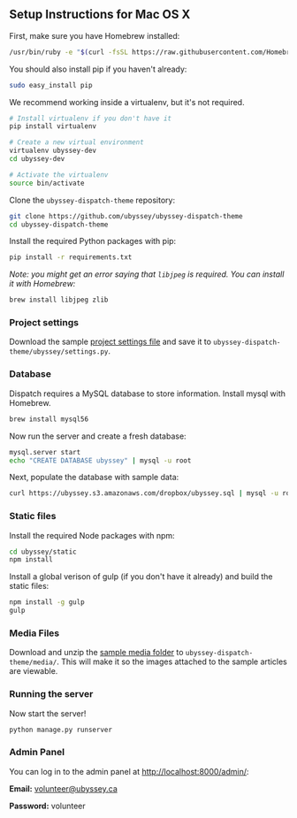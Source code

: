 ## Setup Instructions for Mac OS X

First, make sure you have Homebrew installed:

```bash
/usr/bin/ruby -e "$(curl -fsSL https://raw.githubusercontent.com/Homebrew/install/master/install)"
```

You should also install pip if you haven't already:
```bash
sudo easy_install pip
```

We recommend working inside a virtualenv, but it's not required.

```bash
# Install virtualenv if you don't have it
pip install virtualenv

# Create a new virtual environment
virtualenv ubyssey-dev
cd ubyssey-dev

# Activate the virtualenv
source bin/activate
```

Clone the `ubyssey-dispatch-theme` repository:

```bash
git clone https://github.com/ubyssey/ubyssey-dispatch-theme
cd ubyssey-dispatch-theme
```

Install the required Python packages with pip:

```bash
pip install -r requirements.txt
```

_Note: you might get an error saying that `libjpeg` is required. You can install it with Homebrew:_

```bash
brew install libjpeg zlib
```

### Project settings

Download the sample [project settings file](https://ubyssey.s3.amazonaws.com/dropbox/settings.py) and save it to `ubyssey-dispatch-theme/ubyssey/settings.py`.

### Database

Dispatch requires a MySQL database to store information. Install mysql with Homebrew. 

```bash
brew install mysql56
```

Now run the server and create a fresh database:

```bash
mysql.server start
echo "CREATE DATABASE ubyssey" | mysql -u root
```

Next, populate the database with sample data:

```bash
curl https://ubyssey.s3.amazonaws.com/dropbox/ubyssey.sql | mysql -u root ubyssey
```

### Static files

Install the required Node packages with npm:

```bash
cd ubyssey/static
npm install
```

Install a global verison of gulp (if you don't have it already) and build the static files:

```bash
npm install -g gulp
gulp
```

### Media Files

Download and unzip the [sample media folder](https://ubyssey.s3.amazonaws.com/dropbox/media.zip) to `ubyssey-dispatch-theme/media/`. This will make it so the images attached to the sample articles are viewable.

### Running the server

Now start the server!

```bash
python manage.py runserver
```

### Admin Panel

You can log in to the admin panel at [http://localhost:8000/admin/](http://localhost:8000/admin/):

__Email:__ volunteer@ubyssey.ca

__Password:__ volunteer
